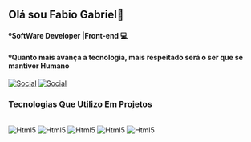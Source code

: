 

## Olá sou Fabio Gabriel👋
#### ºSoftWare Developer |Front-end 💻
#### ºQuanto mais avança a tecnologia, mais respeitado será o ser que se mantiver Humano

[![Social](https://img.shields.io/badge/Instagram-E4405F?style=for-the-badge&logo=instagram&logoColor=white)](https://www.instagram.com/bielbarrs/)
[![Social](https://img.shields.io/badge/LinkedIn-0077B5?style=for-the-badge&logo=linkedin&logoColor=white)](https://www.linkedin.com/in/f%C3%A1bio-gabriel-774bb4249/)


### Tecnologias Que Utilizo Em Projetos
<div style="display: inline_block"><br/>
<img aling="center" alt="Html5" src="https://img.shields.io/badge/HTML5-E34F26?style=for-the-badge&logo=html5&logoColor=white"/>
<img aling="center" alt="Html5" src="https://img.shields.io/badge/CSS3-1572B6?style=for-the-badge&logo=css3&logoColor=white"/>
<img aling="center" alt="Html5" src="https://img.shields.io/badge/JavaScript-F7DF1E?style=for-the-badge&logo=javascript&logoColor=black"/>
<img aling="center" alt="Html5" src="https://img.shields.io/badge/React-20232A?style=for-the-badge&logo=react&logoColor=61DAFB"/>
<img aling="center" alt="Html5" src="https://img.shields.io/badge/Node.js-43853D?style=for-the-badge&logo=node.js&logoColor=white"/>
</div>
<br/>
 

